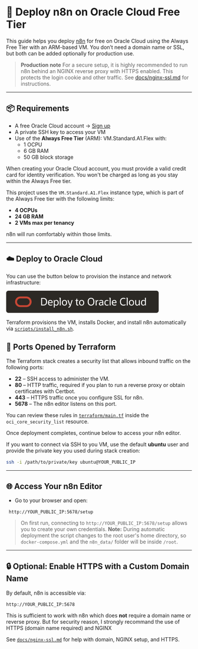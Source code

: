# 🚀 Deploy n8n on Oracle Cloud Free Tier

This guide helps you deploy [n8n](https://n8n.io) for free on Oracle Cloud using the Always Free Tier with an ARM-based VM.
You don’t need a domain name or SSL, but both can be added optionally for production use.

> **Production note**
> For a secure setup, it is highly recommended to run n8n behind an NGINX reverse proxy with HTTPS enabled. This protects the login cookie and other traffic. See [docs/nginx-ssl.md](docs/nginx-ssl.md) for instructions.

---

## 📦 Requirements

- A free Oracle Cloud account → [Sign up](https://www.oracle.com/cloud/free/)
- A private SSH key to access your VM
- Use of the **Always Free Tier** (ARM): VM.Standard.A1.Flex with:
  - 1 OCPU
  - 6 GB RAM
  - 50 GB block storage

When creating your Oracle Cloud account, you must provide a valid credit card for identity verification. You won't be charged as long as you stay within the Always Free tier.

This project uses the `VM.Standard.A1.Flex` instance type, which is part of the Always Free tier with the following limits:
- **4 OCPUs**
- **24 GB RAM**
- **2 VMs max per tenancy**

n8n will run comfortably within those limits.

---

## ☁️ Deploy to Oracle Cloud

You can use the button below to provision the instance and network infrastructure:

[![Deploy to Oracle Cloud](https://raw.githubusercontent.com/tatopane/n8n_oci/main/images/Deploy2OCI.svg)](https://cloud.oracle.com/resourcemanager/stacks/create?zipUrl=https://github.com/tatopane/n8n_oci/archive/main/zip.zip)

Terraform provisions the VM, installs Docker, and install n8n automatically via
[`scripts/install_n8n.sh`](scripts/install_n8n.sh). 

## 🔌 Ports Opened by Terraform

The Terraform stack creates a security list that allows inbound traffic on the following ports:

- **22** – SSH access to administer the VM.
- **80** – HTTP traffic, required if you plan to run a reverse proxy or obtain certificates with Certbot.
- **443** – HTTPS traffic once you configure SSL for n8n.
- **5678** – The n8n editor listens on this port.

You can review these rules in [`terraform/main.tf`](terraform/main.tf) inside the `oci_core_security_list` resource.

Once deployment completes, continue below to access your n8n editor.

If you want to connect via SSH to you VM, use the default **ubuntu** user and provide the private key you used during stack creation:

```bash
ssh -i /path/to/private/key ubuntu@YOUR_PUBLIC_IP
```

---

## 🌐 Access Your n8n Editor

- Go to your browser and open:

```
 http://YOUR_PUBLIC_IP:5678/setup
```

> On first run, connecting to `http://YOUR_PUBLIC_IP:5678/setup` allows you to create your own credentials.
> **Note:** During automatic deployment the script changes to the root user's home directory, so `docker-compose.yml` and the `n8n_data/` folder will be inside `/root`.

---

## 🔒 Optional: Enable HTTPS with a Custom Domain Name

By default, n8n is accessible via:

```
http://YOUR_PUBLIC_IP:5678
```

This is sufficient to work with n8n which does **not** require a domain name or reverse proxy. But for security reason, I strongly recommand the use of HTTPS (domain name required) and NGINX

See [`docs/nginx-ssl.md`](docs/nginx-ssl.md) for help with domain, NGINX setup, and HTTPS.


